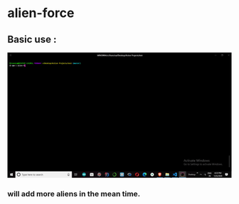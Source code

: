 # alien-force

## Basic use : 

![demonstration](demonstration.gif)

### will add more aliens in the mean time.
